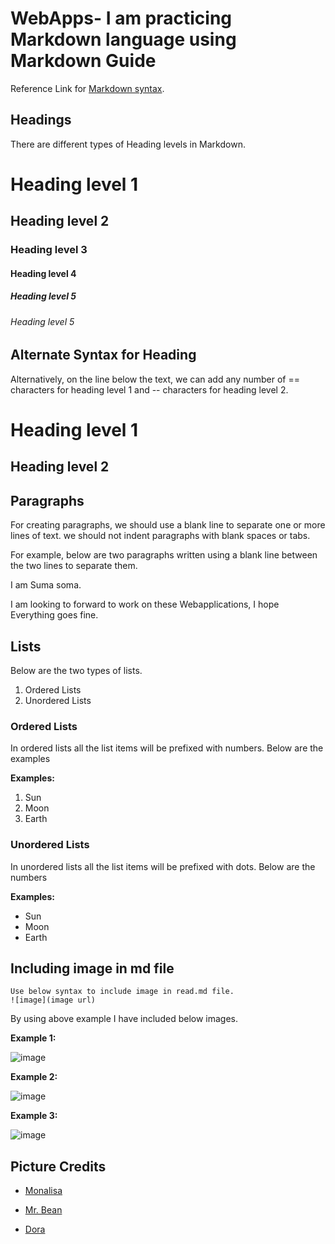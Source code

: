# WebApps- I am practicing Markdown language using Markdown Guide
Reference Link for [Markdown syntax](https://www.markdownguide.org/basic-syntax).

## Headings
There are different types of Heading levels in Markdown.
# Heading level 1
## Heading level 2
### Heading level 3
#### Heading level 4
##### Heading level 5
###### Heading level 5




## Alternate Syntax for Heading

Alternatively, on the line below the text, we can add any number of == characters for heading level 1 and -- characters for heading level 2.

Heading level 1
===============

Heading level 2
---------------

## Paragraphs
For creating paragraphs, we should use a blank line to separate one or more lines of text. we should not indent paragraphs with blank spaces or tabs.

For example, below are two paragraphs written using a blank line between the two lines to separate them.

I am Suma soma.

I am looking to forward to work on these Webapplications, I hope Everything goes fine.

## Lists

Below are the two types of lists. 

1. Ordered Lists
2. Unordered Lists

### Ordered Lists

In ordered lists all the list items will be prefixed with numbers. Below are the examples
 
 **Examples:**

1. Sun
2. Moon
3. Earth

### Unordered Lists

In unordered lists all the list items will be prefixed with dots. Below are the numbers

 **Examples:**
 
- Sun
- Moon
- Earth



## Including image in md file

```
Use below syntax to include image in read.md file.
![image](image url)
```

By using above example I have  included below images.

**Example 1:**

![image](https://images2.minutemediacdn.com/image/upload/c_crop,h_1914,w_2835,x_0,y_372/v1556647489/shape/mentalfloss/62280-mona_lisa-wiki.jpg?itok=Mo85fMQD)

**Example 2:**

![image](https://ca-times.brightspotcdn.com/dims4/default/1edfb66/2147483647/strip/true/crop/1600x900+0+0/resize/840x473!/quality/90/?url=https%3A%2F%2Fca-times.brightspotcdn.com%2Fa1%2F00%2F09ea3c31eb735038105e50a485ba%2Fla-la-et-rowan-atkinson-jpg-20150325)

**Example 3:**

![image](https://vignette.wikia.nocookie.net/doratheexplorer/images/3/3f/Dorapresent.png/revision/latest?cb=20190617231332)

## Picture Credits

- [Monalisa](https://images2.minutemediacdn.com/image/upload/c_crop,h_1914,w_2835,x_0,y_372/v1556647489/shape/mentalfloss/62280-mona_lisa-wiki.jpg?itok=Mo85fMQD)

- [Mr. Bean](https://ca-times.brightspotcdn.com/dims4/default/1edfb66/2147483647/strip/true/crop/1600x900+0+0/resize/840x473!/quality/90/?url=https%3A%2F%2Fca-times.brightspotcdn.com%2Fa1%2F00%2F09ea3c31eb735038105e50a485ba%2Fla-la-et-rowan-atkinson-jpg-20150325)

- [Dora](https://vignette.wikia.nocookie.net/doratheexplorer/images/3/3f/Dorapresent.png/revision/latest?cb=20190617231332)

 
